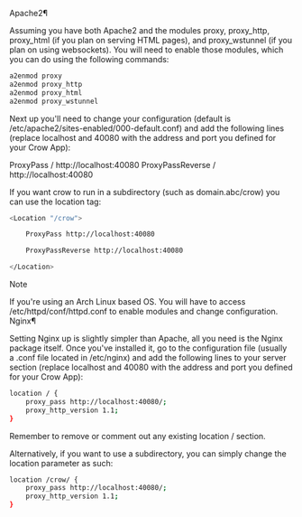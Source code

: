 
Apache2¶

Assuming you have both Apache2 and the modules proxy, proxy_http, proxy_html (if you plan on serving HTML pages), and proxy_wstunnel (if you plan on using websockets). You will need to enable those modules, which you can do using the following commands:
```bash
a2enmod proxy
a2enmod proxy_http
a2enmod proxy_html
a2enmod proxy_wstunnel
```
Next up you'll need to change your configuration (default is /etc/apache2/sites-enabled/000-default.conf) and add the following lines (replace localhost and 40080 with the address and port you defined for your Crow App):

ProxyPass / http://localhost:40080
ProxyPassReverse / http://localhost:40080

If you want crow to run in a subdirectory (such as domain.abc/crow) you can use the location tag:
```bash
<Location "/crow">

    ProxyPass http://localhost:40080

    ProxyPassReverse http://localhost:40080

</Location>
```
Note

If you're using an Arch Linux based OS. You will have to access /etc/httpd/conf/httpd.conf to enable modules and change configuration.
Nginx¶

Setting Nginx up is slightly simpler than Apache, all you need is the Nginx package itself. Once you've installed it, go to the configuration file (usually a .conf file located in /etc/nginx) and add the following lines to your server section (replace localhost and 40080 with the address and port you defined for your Crow App):
```bash
location / {
    proxy_pass http://localhost:40080/;
    proxy_http_version 1.1;
}
```
Remember to remove or comment out any existing location / section.

Alternatively, if you want to use a subdirectory, you can simply change the location parameter as such:
```bash
location /crow/ {
    proxy_pass http://localhost:40080/;
    proxy_http_version 1.1;
}

```